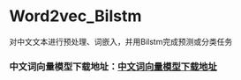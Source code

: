 # Word2vec_Bilstm
 对中文文本进行预处理、词嵌入，并用Bilstm完成预测或分类任务

### 中文词向量模型下载地址：[中文词向量模型下载地址](https://github.com/Embedding/Chinese-Word-Vectors)
